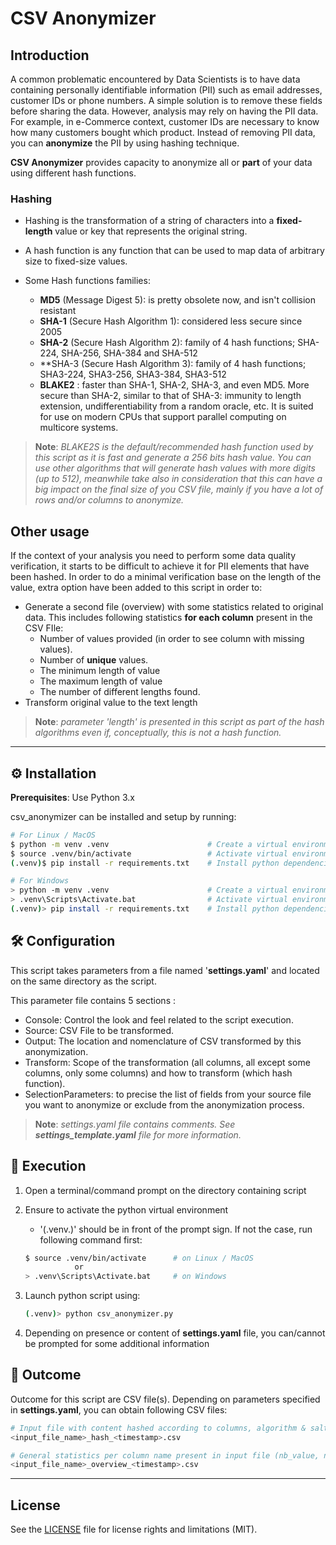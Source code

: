 # CSV Anonymizer

## Introduction

A common problematic encountered by Data Scientists is to have data containing personally identifiable information (PII) such as email addresses, customer IDs or phone numbers.
A simple solution is to remove these fields before sharing the data. However, analysis may rely on having the PII data. For example, in e-Commerce context, customer IDs are necessary to know how many customers bought which product.
Instead of removing PII data, you can **anonymize** the PII by using hashing technique.

**CSV Anonymizer** provides capacity to anonymize all or **part** of your data using different hash functions.

### Hashing

- Hashing is the transformation of a string of characters into a **fixed-length** value or key that represents the original string.

- A hash function is any function that can be used to map data of arbitrary size to fixed-size values.

- Some Hash functions families:

  - **MD5** (Message Digest 5): is pretty obsolete now, and isn't collision resistant
  - **SHA-1** (Secure Hash Algorithm 1): considered less secure since 2005
  - **SHA-2** (Secure Hash Algorithm 2): family of 4 hash functions; SHA-224, SHA-256, SHA-384 and SHA-512
  - **SHA-3 (Secure Hash Algorithm 3): family of 4 hash functions; SHA3-224, SHA3-256, SHA3-384, SHA3-512
  - **BLAKE2** : faster than SHA-1, SHA-2, SHA-3, and even MD5. More secure than SHA-2, similar to that of SHA-3: immunity to length extension, undifferentiability from a random oracle, etc. It is suited for use on modern CPUs that support parallel computing on multicore systems.

>**Note**: *BLAKE2S is the default/recommended hash function used by this script as it is fast and generate a 256 bits hash value.
>You can use other algorithms that will generate hash values with more digits (up to 512), meanwhile take also in consideration that this can have a big impact on the final size of you CSV file, mainly if you have a lot of rows and/or columns to anonymize.*

## Other usage

If the context of your analysis you need to perform some data quality verification, it starts to be difficult to achieve it for PII elements that have been hashed.
In order to do a minimal verification base on the length of the value, extra option have been added to this script in order to:

- Generate a second file (overview) with some statistics related to original data. This includes following statistics **for each column** present in the CSV FIle:
  - Number of values provided (in order to see column with missing values).
  - Number of **unique** values.
  - The minimum length of value
  - The maximum length of value
  - The number of different lengths found.
- Transform original value to the text length

>**Note**: *parameter 'length' is presented in this script as part of the hash algorithms even if, conceptually, this is not a hash function.*

----

## ⚙️ Installation

**Prerequisites**: Use Python 3.x

csv_anonymizer can be installed and setup by running:

```bash
# For Linux / MacOS
$ python -m venv .venv                      # Create a virtual environment
$ source .venv/bin/activate                 # Activate virtual environment 
(.venv)$ pip install -r requirements.txt    # Install python dependencies in virtual env.

# For Windows
> python -m venv .venv                      # Create a virtual environment
> .venv\Scripts\Activate.bat                # Activate virtual environment 
(.venv)> pip install -r requirements.txt    # Install python dependencies in virtual env.
```

## 🛠 Configuration

This script takes parameters from a file named '**settings.yaml**' and located on the same directory as the script.

This parameter file contains 5 sections :

- Console: Control the look and feel related to the script execution.
- Source: CSV File to be transformed.
- Output: The location and nomenclature of CSV transformed by this anonymization.
- Transform: Scope of the transformation (all columns, all except some columns, only some columns) and how to transform (which hash function).
- SelectionParameters: to precise the list of fields from your source file you want to anonymize or exclude from the anonymization process.

>**Note**: *settings.yaml file contains comments. See **settings_template.yaml** file for more information.*

## 🏃 Execution

1. Open a terminal/command prompt on the directory containing script
2. Ensure to activate the python virtual environment
   - '(.venv.)' should be in front of the prompt sign. If not the case, run following command first:

    ```bash
    $ source .venv/bin/activate      # on Linux / MacOS
               or    
    > .venv\Scripts\Activate.bat     # on Windows 
    ```

3. Launch python script using:

    ```bash
    (.venv)> python csv_anonymizer.py    
    ```

4. Depending on presence or content of **settings.yaml** file, you can/cannot be prompted for some additional information

## 🔢 Outcome

Outcome for this script are CSV file(s). Depending on parameters specified in **settings.yaml**,  you can obtain following CSV files:

```bash
# Input file with content hashed according to columns, algorithm & salt selected.
<input_file_name>_hash_<timestamp>.csv

# General statistics per column name present in input file (nb_value, nb_unique_value, min_length, max_length, nb_unique_length)
<input_file_name>_overview_<timestamp>.csv
```

----

## License

See the [LICENSE](LICENSE.md) file for license rights and limitations (MIT).
